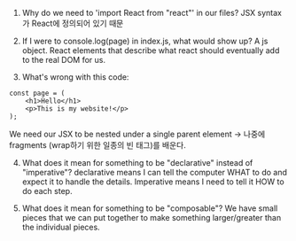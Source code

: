 1. Why do we need to 'import React from "react"' in our files?
JSX syntax가 React에 정의되어 있기 때문 

2. If I were to console.log(page) in index.js, what would show up?
A js object. React elements that describe what react should eventually add to the real DOM for us.

3. What's wrong with this code:
```
const page = (
    <h1>Hello</h1>
    <p>This is my website!</p>
);
```
We need our JSX to be nested under a single parent element -> 나중에 fragments (wrap하기 위한 일종의 빈 태그)를 배운다. 

4. What does it mean for something to be "declarative" instead of "imperative"?
declarative means I can tell the computer WHAT to do and expect it to handle the details.
Imperative means I need to tell it HOW to do each step.

5. What does it mean for something to be "composable"?
We have small pieces that we can put together to make something larger/greater than the individual pieces.
